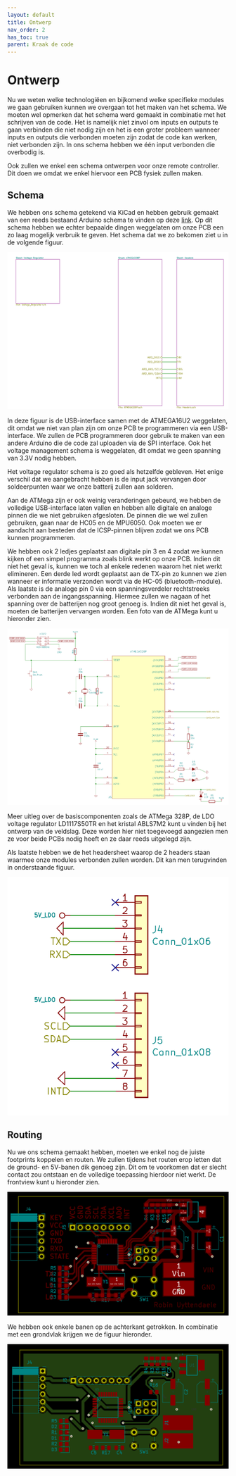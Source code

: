 ```yaml
---
layout: default
title: Ontwerp
nav_order: 2
has_toc: true
parent: Kraak de code
---
```


# Ontwerp

Nu we weten welke technologiëen en bijkomend welke specifieke modules we gaan gebruiken kunnen we overgaan tot het maken van het schema. We moeten wel opmerken dat het schema werd gemaakt in combinatie met het schrijven van de code. Het is namelijk niet zinvol om inputs en outputs te gaan verbinden die niet nodig zijn en het is een groter probleem wanneer inputs en outputs die verbonden moeten zijn zodat de code kan werken, niet verbonden zijn. In ons schema hebben we één input verbonden die overbodig is.

Ook zullen we enkel een schema ontwerpen voor onze remote controller. Dit doen we omdat we enkel hiervoor een PCB fysiek zullen maken.

## Schema

We hebben ons schema getekend via KiCad en hebben gebruik gemaakt van een reeds bestaand Arduino schema te vinden op deze [link](https://github.com/rheingoldheavy/arduino_uno_r3_from_scratch). Op dit schema hebben we echter bepaalde dingen weggelaten om onze PCB een zo laag mogelijk verbruik te geven. Het schema dat we zo bekomen ziet u in de volgende figuur.

![Kicad schematic](../ImagesRobin/kicadschema.png)

In deze figuur is de USB-interface samen met de ATMEGA16U2 weggelaten, dit omdat we niet van plan zijn om onze PCB te programmeren via een USB-interface. We zullen de PCB programmeren door gebruik te maken van een andere Arduino die de code zal uploaden via de SPI interface. Ook het voltage management schema is weggelaten, dit omdat we geen spanning van 3.3V nodig hebben. 

Het voltage regulator schema is zo goed als hetzelfde gebleven. Het enige verschil dat we aangebracht hebben is de input jack vervangen door soldeerpunten waar we onze batterij zullen aan solderen.

Aan de ATMega zijn er ook weinig veranderingen gebeurd, we hebben de volledige USB-interface laten vallen en hebben alle digitale en analoge pinnen die we niet gebruiken afgesloten. De pinnen die we wel zullen gebruiken, gaan naar de HC05 en de MPU6050. Ook moeten we er aandacht aan besteden dat de ICSP-pinnen blijven zodat we ons PCB kunnen programmeren. 

We hebben ook 2 ledjes geplaatst aan digitale pin 3 en 4 zodat we kunnen kijken of een simpel programma zoals blink werkt op onze PCB. Indien dit niet het geval is, kunnen we toch al enkele redenen waarom het niet werkt elimineren. Een derde led wordt geplaatst aan de TX-pin zo kunnen we zien wanneer er informatie verzonden wordt via de HC-05 (bluetooth-module).
Als laatste is de analoge pin 0 via een spanningsverdeler rechtstreeks verbonden aan de ingangsspanning. Hiermee zullen we nagaan of het spanning over de batterijen nog groot genoeg is. Indien dit niet het geval is, moeten de batterijen vervangen worden.
Een foto van de ATMega kunt u hieronder zien.

![Kicad ATMega](../ImagesRobin/kicadatmega.png)

Meer uitleg over de basiscomponenten zoals de ATMega 328P, de LDO voltage regulator LD1117S50TR en het kristal ABLS7M2 kunt u vinden bij het ontwerp van de veldslag. Deze worden hier niet toegevoegd aangezien men ze voor beide PCBs nodig heeft en ze daar reeds uitgelegd zijn.

Als laatste hebben we de het headersheet waarop de 2 headers staan waarmee onze modules verbonden zullen worden. Dit kan men terugvinden in onderstaande figuur.

![Kicad Headers](../ImagesRobin/kicadheaders.png)

## Routing

Nu we ons schema gemaakt hebben, moeten we enkel nog de juiste footprints koppelen en routen. We zullen tijdens het routen erop letten dat de ground- en 5V-banen dik genoeg zijn. Dit om te voorkomen dat er slecht contact zou ontstaan en de volledige toepassing hierdoor niet werkt. De frontview kunt u hieronder zien.

![Kicad routing front](../ImagesRobin/kicadroutingfront.png)

We hebben ook enkele banen op de achterkant getrokken. In combinatie met een grondvlak krijgen we de figuur hieronder.

![Kicad routing back](../ImagesRobin/kicadroutingback.png)